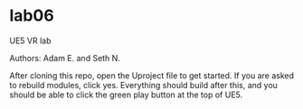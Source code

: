 # lab06
UE5 VR lab

Authors: Adam E. and Seth N.

After cloning this repo, open the Uproject file to get started.
If you are asked to rebuild modules, click yes. 
Everything should build after this, and you should be able to click the green play button at the top of UE5.

